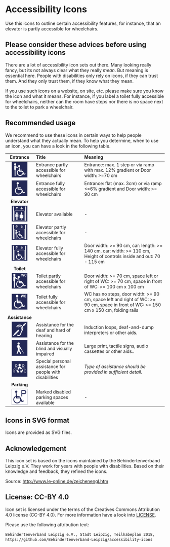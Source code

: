 # Accessibility Icons

Use this icons to outline certain accessibility features, for instance, that an elevator is partly accessible for wheelchairs.

## Please consider these advices before using accessibility icons

There are a lot of accessibility icon sets out there. Many looking really fancy, but its not always clear what they really *mean*. But meaning is essential here. People with disabilities only rely on icons, if they can trust them. And they only trust them, if they know what they mean.

If you use such icons on a website, on site, etc. please make sure you know the icon and what it means. For instance, if you label a toilet fully accessible for wheelchairs, neither can the room have steps nor there is no space next to the toilet to park a wheelchair.

## Recommended usage

We recommend to use these icons in certain ways to help people understand what they actually mean. To help you determine, when to use an icon, you can have a look in the following table.

|                                  **Entrance**                                   | Title                                                    | Meaning                                                                                                                             |
|:-------------------------------------------------------------------------------:|:---------------------------------------------------------|:------------------------------------------------------------------------------------------------------------------------------------|
|      <img src="icons/partly-accessible-for-wheelchairs.svg" width="50px"/>      | Entrance partly accessible for wheelchairs               | Entrance: max. 1 step or via ramp with max. 12% gradient or Door width: >=70 cm                                                     |
|      <img src="icons/fully-accessible-for-wheelchairs.svg" width="50px"/>       | Entrance fully accessible for wheelchairs                | Entrance: flat (max. 3cm) or via ramp <=6% gradient and Door width: >= 90 cm                                                        |
|                                  **Elevator**                                   |                                                          |                                                                                                                                     |
|             <img src="icons/elevator-available.svg" width="50px"/>              | Elevator available                                       | -                                                                                                                                   |
| <img src="icons/elevator-partly-accessible-for-wheelchairs.svg" width="50px"/>  | Elevator partly accessible for wheelchairs               | -                                                                                                                                   |
|  <img src="icons/elevator-fully-accessible-for-wheelchairs.svg" width="50px"/>  | Elevator fully accessible for wheelchairs                | Door width: >= 90 cm, car: length: >= 140 cm, car: width: >= 110 cm, Height of controls inside and out: 70 - 115 cm                 |
|                                   **Toilet**                                    |                                                          |                                                                                                                                     |
|  <img src="icons/toilet-partly-accessible-for-wheelchairs.svg" width="50px"/>   | Toilet partly accessible for wheelchairs                 | Door width:	>= 70 cm, space left or right of WC:	>= 70 cm, space in front of WC:	>= 100 cm x 100 cm                                    |
|   <img src="icons/toilet-fully-accessible-for-wheelchairs.svg" width="50px"/>   | Toilet fully accessible for wheelchairs                  | WC has no steps, door width: >= 90 cm, space left and right of WC:	>= 90 cm, space in front of WC: >= 150 cm x 150 cm, folding rails |
|                                 **Assistance**                                  |                                                          |                                                                                                                                     |
| <img src="icons/help-for-hearing-impaired-people-available.svg" width="50px"/>  | Assistance for the deaf and hard of hearing              | Induction loops, deaf-and-dump interpreters or other aids.                                                                          |
| <img src="icons/help-for-visually-impaired-people-available.svg" width="50px"/> | Assistance for the blind and visually impaired           | Large print, tactile signs, audio cassettes or other aids..                                                                         |
|        <img src="icons/personal-assistance-available.svg" width="50px"/>        | Special personal assistance for people with disabilities | *Type of assistance should be provided in sufficient detail.*                                                                       |
|                                   **Parking**                                   |                                                          |                                                                                                                                     |
|      <img src="icons/disabled-parking-space-available.svg" width="50px"/>       | Marked disabled parking spaces available                 | -                                                                                                                                   |

## Icons in SVG format

Icons are provided as SVG files.


## Acknowledgement

This icon set is based on the icons maintained by the Behindertenverband Leipzig e.V. They work for years with people with disabilities. Based on their knowledge and feedback, they refined the icons.

Source: http://www.le-online.de/zeichenengl.htm

## License: CC-BY 4.0

Icon set is licensed under the terms of the Creatives Commons Attribution 4.0 license (CC-BY 4.0). For more information have a look into [LICENSE](LICENSE).

Please use the following attribution text:

    Behindertenverband Leipzig e.V., Stadt Leipzig, Teilhabeplan 2018,
    https://github.com/Behindertenverband-Leipzig/accessibility-icons
